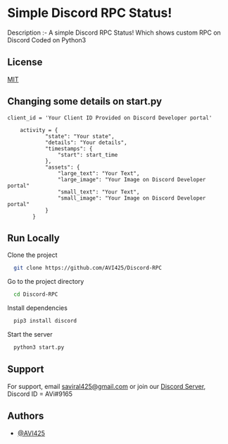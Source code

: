 # Simple Discord RPC Status!
Description :- A simple Discord RPC Status! Which shows custom RPC on Discord Coded on Python3
## License

[MIT](https://choosealicense.com/licenses/mit/)

  
## Changing some details on start.py

```python3
client_id = 'Your Client ID Provided on Discord Developer portal'
```

```python3
    activity = {
            "state": "Your state",
            "details": "Your details",
            "timestamps": {
                "start": start_time
            },
            "assets": {
                "large_text": "Your Text",
                "large_image": "Your Image on Discord Developer portal"
                "small_text": "Your Text",
                "small_image": "Your Image on Discord Developer portal"
            }
        }
```

  
## Run Locally

Clone the project

```bash
  git clone https://github.com/AVI425/Discord-RPC
```

Go to the project directory

```bash
  cd Discord-RPC
```

Install dependencies

```bash
  pip3 install discord
```

Start the server

```bash
  python3 start.py
```

  
## Support

For support, email saviral425@gmail.com or join our [Discord Server](https://discord.gg/bR67KzFKvC), Discord ID = AVi#9165

  
## Authors

- [@AVI425](https://github.com/AVI425)

  
